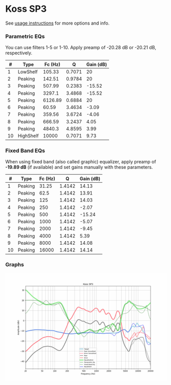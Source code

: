 # Koss SP3
See [usage instructions](https://github.com/jaakkopasanen/AutoEq#usage) for more options and info.

### Parametric EQs
You can use filters 1-5 or 1-10. Apply preamp of -20.28 dB or -20.21 dB, respectively.

|   # | Type      |   Fc (Hz) |      Q |   Gain (dB) |
|-----|-----------|-----------|--------|-------------|
|   1 | LowShelf  |    105.33 | 0.7071 |       20    |
|   2 | Peaking   |    142.51 | 0.9784 |       20    |
|   3 | Peaking   |    507.99 | 0.2383 |      -15.52 |
|   4 | Peaking   |   3297.1  | 3.4868 |      -15.52 |
|   5 | Peaking   |   6126.89 | 0.6884 |       20    |
|   6 | Peaking   |     60.59 | 3.4634 |       -3.09 |
|   7 | Peaking   |    359.56 | 3.6724 |       -4.06 |
|   8 | Peaking   |    666.59 | 3.2437 |        4.05 |
|   9 | Peaking   |   4840.3  | 4.8595 |        3.99 |
|  10 | HighShelf |  10000    | 0.7071 |        9.73 |

### Fixed Band EQs
When using fixed band (also called graphic) equalizer, apply preamp of **-19.89 dB** (if available) and set gains manually with these parameters.

|   # | Type    |   Fc (Hz) |      Q |   Gain (dB) |
|-----|---------|-----------|--------|-------------|
|   1 | Peaking |     31.25 | 1.4142 |       14.13 |
|   2 | Peaking |     62.5  | 1.4142 |       13.91 |
|   3 | Peaking |    125    | 1.4142 |       14.03 |
|   4 | Peaking |    250    | 1.4142 |       -2.07 |
|   5 | Peaking |    500    | 1.4142 |      -15.24 |
|   6 | Peaking |   1000    | 1.4142 |       -5.07 |
|   7 | Peaking |   2000    | 1.4142 |       -9.45 |
|   8 | Peaking |   4000    | 1.4142 |        5.39 |
|   9 | Peaking |   8000    | 1.4142 |       14.08 |
|  10 | Peaking |  16000    | 1.4142 |       14.14 |

### Graphs
![](./Koss%20SP3.png)
